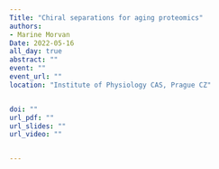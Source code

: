 ```yaml
---
Title: "Chiral separations for aging proteomics"
authors:
- Marine Morvan
Date: 2022-05-16
all_day: true
abstract: ""
event: ""
event_url: ""
location: "Institute of Physiology CAS, Prague CZ"


doi: ""
url_pdf: ""
url_slides: ""
url_video: ""


---
```


